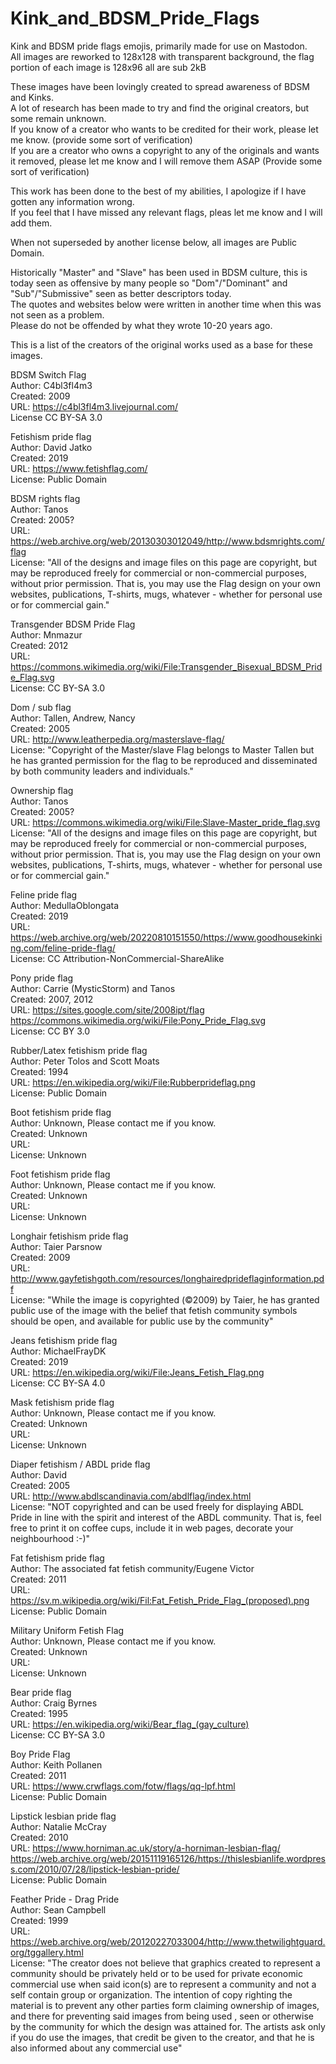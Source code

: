 # Kink_and_BDSM_Pride_Flags

Kink and BDSM pride flags emojis, primarily made for use on Mastodon.<br>
All images are reworked to 128x128 with transparent background, the flag portion of each image is 128x96 all are sub 2kB

These images have been lovingly created to spread awareness of BDSM and Kinks.<br>
A lot of research has been made to try and find the original creators, but some remain unknown.<br>
If you know of a creator who wants to be credited for their work, please let me know. (provide some sort of verification)<br>
If you are a creator who owns a copyright to any of the originals and wants it removed, please let me know and I will remove them ASAP (Provide some sort of verification)<br>

This work has been done to the best of my abilities, I apologize if I have gotten any information wrong.<br>
If you feel that I have missed any relevant flags, pleas let me know and I will add them.<br>

When not superseded by another license below, all images are Public Domain.<br>

Historically "Master" and "Slave" has been used in BDSM culture, this is today seen as offensive by many people so "Dom"/"Dominant" and "Sub"/"Submissive" seen as better descriptors today.<br>
The quotes and websites below were written in another time when this was not seen as a problem.<br>
Please do not be offended by what they wrote 10-20 years ago.<br>

This is a list of the creators of the original works used as a base for these images.<br>

BDSM Switch Flag<br>
Author: C4bl3fl4m3<br>
Created: 2009<br>
URL: https://c4bl3fl4m3.livejournal.com/<br>
License CC BY-SA 3.0<br>

Fetishism pride flag<br>
Author: David Jatko<br>
Created: 2019<br>
URL: https://www.fetishflag.com/<br>
License: Public Domain<br>

BDSM rights flag<br>
Author: Tanos<br>
Created: 2005?<br>
URL: https://web.archive.org/web/20130303012049/http://www.bdsmrights.com/flag<br>
License: "All of the designs and image files on this page are copyright, but may be reproduced freely for commercial or non-commercial purposes, without prior permission. That is, you may use the Flag design on your own websites, publications, T-shirts, mugs, whatever - whether for personal use or for commercial gain."

Transgender BDSM Pride Flag<br>
Author: Mnmazur<br>
Created: 2012<br>
URL: https://commons.wikimedia.org/wiki/File:Transgender_Bisexual_BDSM_Pride_Flag.svg<br>
License: CC BY-SA 3.0<br>

Dom / sub flag<br>
Author: Tallen, Andrew, Nancy<br>
Created: 2005<br>
URL: http://www.leatherpedia.org/masterslave-flag/<br>
License: "Copyright of the Master/slave Flag belongs to Master Tallen but he has granted permission for the flag to be reproduced and disseminated by both community leaders and individuals."<br>

Ownership flag<br>
Author: Tanos<br>
Created: 2005?<br>
URL: https://commons.wikimedia.org/wiki/File:Slave-Master_pride_flag.svg<br>
License: "All of the designs and image files on this page are copyright, but may be reproduced freely for commercial or non-commercial purposes, without prior permission. That is, you may use the Flag design on your own websites, publications, T-shirts, mugs, whatever - whether for personal use or for commercial gain."

Feline pride flag<br>
Author: MedullaOblongata<br>
Created: 2019<br>
URL: https://web.archive.org/web/20220810151550/https://www.goodhousekinking.com/feline-pride-flag/<br>
License: CC Attribution-NonCommercial-ShareAlike<br>

Pony pride flag<br>
Author: Carrie (MysticStorm) and Tanos<br>
Created: 2007, 2012<br>
URL: https://sites.google.com/site/2008ipt/flag https://commons.wikimedia.org/wiki/File:Pony_Pride_Flag.svg<br>
License: CC BY 3.0<br>

Rubber/Latex fetishism pride flag<br>
Author: Peter Tolos and Scott Moats<br>
Created: 1994<br>
URL: https://en.wikipedia.org/wiki/File:Rubberprideflag.png<br>
License: Public Domain<br>

Boot fetishism pride flag<br>
Author: Unknown, Please contact me if you know.<br>
Created: Unknown <br>
URL: <br>
License: Unknown<br>

Foot fetishism pride flag<br>
Author: Unknown, Please contact me if you know.<br>
Created: Unknown <br>
URL: <br>
License: Unknown<br>
	
Longhair fetishism pride flag<br>
Author: Taier Parsnow<br>
Created: 2009<br>
URL: http://www.gayfetishgoth.com/resources/longhairedprideflaginformation.pdf<br>
License: "While the image is copyrighted (©2009) by Taier, he has granted public use of the image with the belief that fetish community symbols should be open, and available for public use by the community"

Jeans fetishism pride flag<br>
Author: MichaelFrayDK<br>
Created: 2019<br>
URL: https://en.wikipedia.org/wiki/File:Jeans_Fetish_Flag.png<br>
License: CC BY-SA 4.0<br>

Mask fetishism pride flag<br>
Author: Unknown, Please contact me if you know.<br>
Created: Unknown <br>
URL: <br>
License: Unknown<br>

Diaper fetishism / ABDL pride flag<br>
Author: David<br>
Created: 2005<br>
URL: http://www.abdlscandinavia.com/abdlflag/index.html<br>
License: "NOT copyrighted and can be used freely for displaying ABDL Pride in line with the spirit and interest of the ABDL community. That is, feel free to print it on coffee cups, include it in web pages, decorate your neighbourhood :-)"

Fat fetishism pride flag<br>
Author: The associated fat fetish community/Eugene Victor<br>
Created: 2011<br>
URL: https://sv.m.wikipedia.org/wiki/Fil:Fat_Fetish_Pride_Flag_(proposed).png<br>
License: Public Domain<br>

Military Uniform Fetish Flag<br>
Author: Unknown, Please contact me if you know.<br>
Created: Unknown <br>
URL: <br>
License: Unknown<br>

Bear pride flag<br>
Author: Craig Byrnes<br>
Created: 1995<br>
URL: https://en.wikipedia.org/wiki/Bear_flag_(gay_culture)<br>
License: CC BY-SA 3.0<br>

Boy Pride Flag<br>
Author: Keith Pollanen<br>
Created: 2011<br>
URL: https://www.crwflags.com/fotw/flags/qq-lpf.html<br>
License: Public Domain<br>

Lipstick lesbian pride flag<br>
Author: Natalie McCray<br>
Created: 2010<br>
URL: https://www.horniman.ac.uk/story/a-horniman-lesbian-flag/ https://web.archive.org/web/20151119165126/https://thislesbianlife.wordpress.com/2010/07/28/lipstick-lesbian-pride/<br>
License: Public Domain<br>

Feather Pride - Drag Pride<br>
Author: Sean Campbell <br>
Created: 1999<br>
URL: https://web.archive.org/web/20120227033004/http://www.thetwilightguard.org/tggallery.html<br>
License: "The creator does not believe that graphics created to represent a community should be privately held or to be used for private economic commercial use when said icon(s) are to represent a community and not a self contain group or organization. The intention of copy righting the material is to prevent any other parties form claiming ownership of images, and there for preventing said images from being used , seen or otherwise by the community for which the design was attained for. The artists ask only if you do use the images, that credit be given to the creator, and that he is also informed about any commercial use"
